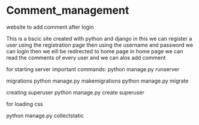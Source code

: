 # Comment_management
website to add comment after login


This is a bscic site created with python and django
in this we can register a user using the registration page
then using the username and password we can login then we eill be redirected to home page
in home page we can read the comments of every user and we can alos add comment

for starting server
important commands: python manage.py runserver

migrations
python manage.py makemigrations
python manage.py migrate

creating superuser
python manage.py create superuser

for loading css

python manage.py collectstatic
